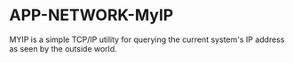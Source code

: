 # APP-NETWORK-MyIP
MYIP is a simple TCP/IP utility for querying the current system's IP address as seen by the outside world.
